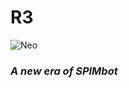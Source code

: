 # R3

![Neo](https://github.com/yousefa00/SPIMBOT/blob/r3/misc/r3.png?raw=true)

### *A new era of SPIMbot*
